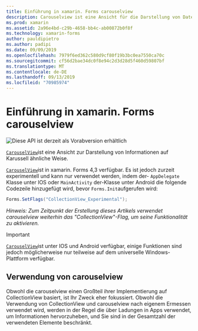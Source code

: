 ```yaml
---
title: Einführung in xamarin. Forms carouselview
description: Carouselview ist eine Ansicht für die Darstellung von Daten in einem Karussell ähnlichen Layout.
ms.prod: xamarin
ms.assetid: 2a96e4bd-c29b-4658-bb4c-ab00872b0f8f
ms.technology: xamarin-forms
author: pauldipietro
ms.author: padipi
ms.date: 09/09/2019
ms.openlocfilehash: 7979f6ed362c580d9cf80f19b3bc0ea7550ca70c
ms.sourcegitcommit: cf56d2bae34dc0f8e94c2d3d28d5f460d59807bf
ms.translationtype: MT
ms.contentlocale: de-DE
ms.lasthandoff: 09/13/2019
ms.locfileid: "70985974"
---
```

# <a name="xamarinforms-carouselview-introduction"></a>Einführung in xamarin. Forms carouselview

![](~/media/shared/preview.png "Diese API ist derzeit als Vorabversion erhältlich")

[`CarouselView`](xref:Xamarin.Forms.CarouselView)ist eine Ansicht zur Darstellung von Informationen auf Karussell ähnliche Weise.

[`CarouselView`](xref:Xamarin.Forms.CarouselView)ist in xamarin. Forms 4,3 verfügbar. Es ist jedoch zurzeit experimentell und kann nur verwendet werden, indem der- `AppDelegate` Klasse unter IOS oder `MainActivity` der-Klasse unter Android die folgende Codezeile hinzugefügt wird, bevor `Forms.Init`aufgerufen wird:

```csharp
Forms.SetFlags("CollectionView_Experimental");
```

_Hinweis: Zum Zeitpunkt der Erstellung dieses Artikels verwendet carouselview weiterhin das "CollectionView"-Flag, um seine Funktionalität zu aktivieren._

> [!IMPORTANT]
> [`CarouselView`](xref:Xamarin.Forms.CarouselView)ist unter IOS und Android verfügbar, einige Funktionen sind jedoch möglicherweise nur teilweise auf dem universelle Windows-Plattform verfügbar.

## <a name="when-to-use-carouselview"></a>Verwendung von carouselview

Obwohl die carouselview einen Großteil ihrer Implementierung auf CollectionView basiert, ist Ihr Zweck eher fokussiert. Obwohl die Verwendung von CollectionView und carouselview nach eigenem Ermessen verwendet wird, werden in der Regel die über Ladungen in Apps verwendet, um Informationen hervorzuheben, und Sie sind in der Gesamtzahl der verwendeten Elemente beschränkt.
